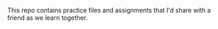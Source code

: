 This repo contains practice files and assignments that I'd share with a friend as we learn together.
